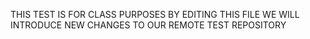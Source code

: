 THIS TEST IS FOR CLASS PURPOSES
BY EDITING THIS FILE WE WILL INTRODUCE NEW CHANGES TO OUR REMOTE TEST REPOSITORY
